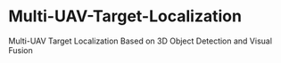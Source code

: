 # Multi-UAV-Target-Localization
Multi-UAV Target Localization Based on 3D Object Detection and Visual Fusion
